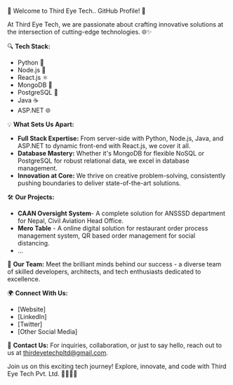 🚀 Welcome to Third Eye Tech.. GitHub Profile! 🚀

At Third Eye Tech, we are passionate about crafting innovative solutions at the intersection of cutting-edge technologies. 🌐✨

🔍 **Tech Stack:**
- Python 🐍
- Node.js 🚀
- React.js ⚛️
- MongoDB 🍃
- PostgreSQL 🐘
- Java ☕
- ASP.NET 🌐

💡 **What Sets Us Apart:**
- **Full Stack Expertise:** From server-side with Python, Node.js, Java, and ASP.NET to dynamic front-end with React.js, we cover it all.
- **Database Mastery:** Whether it's MongoDB for flexible NoSQL or PostgreSQL for robust relational data, we excel in database management.
- **Innovation at Core:** We thrive on creative problem-solving, consistently pushing boundaries to deliver state-of-the-art solutions.

🛠️ **Our Projects:**
- **CAAN Oversight System**- A complete solution for ANSSSD department for Nepal, Civil Aviation Head Office.
- **Mero Table** - A online digital solution for restaurant order process management system, QR based order management for social distancing.
- ...

👥 **Our Team:**
Meet the brilliant minds behind our success - a diverse team of skilled developers, architects, and tech enthusiasts dedicated to excellence.

🌍 **Connect With Us:**
- [Website]
- [LinkedIn]
- [Twitter]
- [Other Social Media]

📧 **Contact Us:**
For inquiries, collaboration, or just to say hello, reach out to us at thirdeyetechpltd@gmail.com.

Join us on this exciting tech journey! Explore, innovate, and code with Third Eye Tech Pvt. Ltd. 👩‍💻👨‍💻
